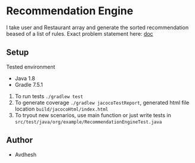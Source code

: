 # Recommendation Engine

I take user and Restaurant array and generate the sorted recommendation beased of a list of rules.
Exact problem statement here: [doc](https://docs.google.com/document/d/1RjHpFN_jgWiKxaw3Ulws9nAauVknJCqfes0497rUido/edit)

## Setup
Tested environment
* Java 1.8
* Gradle 7.5.1

1. To run tests `./gradlew test`
2. To generate coverage `./gradlew jacocoTestReport`, generated html file location
   `build/jacocoHtml/index.html`
3. To tryout new scenarios, use main function or just write tests in
   `src/test/java/org/example/RecommendationEngineTest.java`


## Author
  - Avdhesh